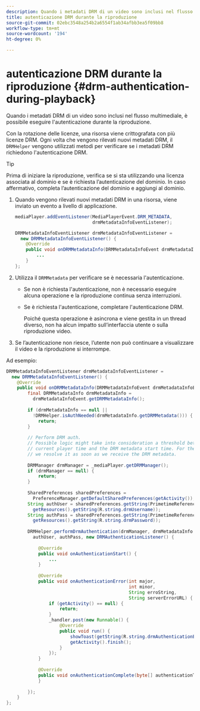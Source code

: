 ```yaml
---
description: Quando i metadati DRM di un video sono inclusi nel flusso multimediale, è possibile eseguire l'autenticazione durante la riproduzione.
title: autenticazione DRM durante la riproduzione
source-git-commit: 02ebc3548a254b2a6554f1ab34afbb3ea5f09bb8
workflow-type: tm+mt
source-wordcount: '194'
ht-degree: 0%

---
```


# autenticazione DRM durante la riproduzione {#drm-authentication-during-playback}

Quando i metadati DRM di un video sono inclusi nel flusso multimediale, è possibile eseguire l&#39;autenticazione durante la riproduzione.

Con la rotazione delle licenze, una risorsa viene crittografata con più licenze DRM. Ogni volta che vengono rilevati nuovi metadati DRM, il `DRMHelper` vengono utilizzati metodi per verificare se i metadati DRM richiedono l&#39;autenticazione DRM.

>[!TIP]
>
>Prima di iniziare la riproduzione, verifica se si sta utilizzando una licenza associata al dominio e se è richiesta l’autenticazione del dominio. In caso affermativo, completa l’autenticazione del dominio e aggiungi al dominio.

1. Quando vengono rilevati nuovi metadati DRM in una risorsa, viene inviato un evento a livello di applicazione.

   ```java
   mediaPlayer.addEventListener(MediaPlayerEvent.DRM_METADATA,  
                                drmMetadataInfoEventListener); 
   
   DRMMetadataInfoEventListener drmMetadataInfoEventListener =  
     new DRMMetadataInfoEventListener() { 
       @Override 
       public void onDRMMetadataInfo(DRMMetadataInfoEvent drmMetadataInfoEvent) { 
           ... 
       } 
   };
   ```

1. Utilizza il `DRMMetadata` per verificare se è necessaria l&#39;autenticazione.

   * Se non è richiesta l&#39;autenticazione, non è necessario eseguire alcuna operazione e la riproduzione continua senza interruzioni.
   * Se è richiesta l&#39;autenticazione, completare l&#39;autenticazione DRM.

     Poiché questa operazione è asincrona e viene gestita in un thread diverso, non ha alcun impatto sull’interfaccia utente o sulla riproduzione video.

1. Se l’autenticazione non riesce, l’utente non può continuare a visualizzare il video e la riproduzione si interrompe.

<!--<a id="example_939B95F831A245869F9248E2767F260C"></a>-->

Ad esempio:

```java
DRMMetadataInfoEventListener drmMetadataInfoEventListener =  
  new DRMMetadataInfoEventListener() { 
    @Override 
    public void onDRMMetadataInfo(DRMMetadataInfoEvent drmMetadataInfoEvent) { 
        final DRMMetadataInfo drmMetadataInfo =  
          drmMetadataInfoEvent.getDRMMetadataInfo(); 
 
        if (drmMetadataInfo == null ||  
          !DRMHelper.isAuthNeeded(drmMetadataInfo.getDRMMetadata())) { 
            return; 
        } 
 
        // Perform DRM auth. 
        // Possible logic might take into consideration a threshold between the  
        // current player time and the DRM metadata start time. For the time being,  
        // we resolve it as soon as we receive the DRM metadata. 
 
        DRMManager drmManager = _mediaPlayer.getDRMManager(); 
        if (drmManager == null) { 
            return; 
        } 
 
        SharedPreferences sharedPreferences =  
          PreferenceManager.getDefaultSharedPreferences(getActivity()); 
        String authUser = sharedPreferences.getString(PrimetimeReference.SETTINGS_DRM_USERNAME,  
          getResources().getString(R.string.drmUsername)); 
        String authPass = sharedPreferences.getString(PrimetimeReference.SETTINGS_DRM_PASSWORD,  
          getResources().getString(R.string.drmPassword)); 
 
        DRMHelper.performDrmAuthentication(drmManager, drmMetadataInfo.getDRMMetadata(),  
          authUser, authPass, new DRMAuthenticationListener() { 
 
            @Override 
            public void onAuthenticationStart() { 
                ... 
            } 
 
            @Override 
            public void onAuthenticationError(int major,  
                                              int minor,  
                                              String erroString,  
                                              String serverErrorURL) { 
                if (getActivity() == null) { 
                    return; 
                } 
                _handler.post(new Runnable() { 
                    @Override 
                    public void run() { 
                        showToast(getString(R.string.drmAuthenticationError)); 
                        getActivity().finish(); 
                    } 
                }); 
            } 
 
            @Override 
            public void onAuthenticationComplete(byte[] authenticationToken) { 
            } 
 
        }); 
    } 
}; 
```

